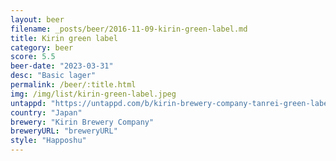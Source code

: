 ```yaml
---
layout: beer
filename: _posts/beer/2016-11-09-kirin-green-label.md
title: Kirin green label
category: beer
score: 5.5
beer-date: "2023-03-31"
desc: "Basic lager"
permalink: /beer/:title.html
img: /img/list/kirin-green-label.jpeg
untappd: "https://untappd.com/b/kirin-brewery-company-tanrei-green-label/9162"
country: "Japan"
brewery: "Kirin Brewery Company"
breweryURL: "breweryURL"
style: "Happoshu"
---
```

